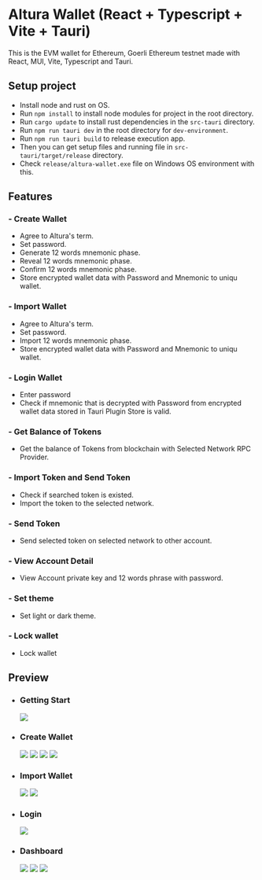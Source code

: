 # Altura Wallet (React + Typescript + Vite + Tauri)

This is the EVM wallet for Ethereum, Goerli Ethereum testnet made with React, MUI, Vite, Typescript and Tauri.

## Setup project

- Install node and rust on OS.
- Run `npm install` to install node modules for project in the root directory.
- Run `cargo update` to install rust dependencies in the `src-tauri` directory.
- Run `npm run tauri dev` in the root directory for `dev-environment`.
- Run `npm run tauri build` to release execution app.
- Then you can get setup files and running file in `src-tauri/target/release` directory.
- Check `release/altura-wallet.exe` file on Windows OS environment with this.

## Features

### - Create Wallet

- Agree to Altura's term.
- Set password.
- Generate 12 words mnemonic phase.
- Reveal 12 words mnemonic phase.
- Confirm 12 words mnemonic phase.
- Store encrypted wallet data with Password and Mnemonic to uniqu wallet.

### - Import Wallet

- Agree to Altura's term.
- Set password.
- Import 12 words mnemonic phase.
- Store encrypted wallet data with Password and Mnemonic to uniqu wallet.

### - Login Wallet

- Enter password
- Check if mnemonic that is decrypted with Password from encrypted wallet data stored in Tauri Plugin Store is valid.

### - Get Balance of Tokens

- Get the balance of Tokens from blockchain with Selected Network RPC Provider.

### - Import Token and Send Token

- Check if searched token is existed.
- Import the token to the selected network.

### - Send Token

- Send selected token on selected network to other account.

### - View Account Detail

- View Account private key and 12 words phrase with password.

### - Set theme

- Set light or dark theme.

### - Lock wallet

- Lock wallet

## Preview

- ### Getting Start
  ![](./previews/gettingstart.png?raw=true)
- ### Create Wallet
  ![](./previews/createwallet-setpassword.png?raw=true)
  ![](./previews/createwallet-generatephrase.png?raw=true)
  ![](./previews/createwallet-revealphrase.png?raw=true)
  ![](./previews/createwallet-confirmphrase.png?raw=true)
- ### Import Wallet
  ![](./previews/importwallet-setpassword.png?raw=true)
  ![](./previews/importwallet-importphrase.png?raw=true)
- ### Login
  ![](./previews/login.png?raw=true)
- ### Dashboard
  ![](./previews/dashboard.png?raw=true)
  ![](./previews/sendtoken.png?raw=true)
  ![](./previews/accountdetail.png?raw=true)
